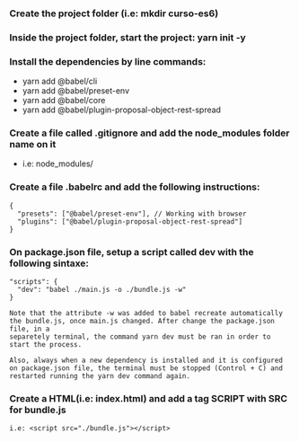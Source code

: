### Create the project folder (i.e: mkdir curso-es6)

### Inside the project folder, start the project: yarn init -y

### Install the dependencies by line commands:

- yarn add @babel/cli
- yarn add @babel/preset-env
- yarn add @babel/core
- yarn add @babel/plugin-proposal-object-rest-spread

### Create a file called .gitignore and add the node_modules folder name on it

- i.e: node_modules/

### Create a file .babelrc and add the following instructions:

    {
      "presets": ["@babel/preset-env"], // Working with browser
      "plugins": ["@babel/plugin-proposal-object-rest-spread"]
    }

### On package.json file, setup a script called dev with the following sintaxe:

    "scripts": {
      "dev": "babel ./main.js -o ./bundle.js -w"
    }

    Note that the attribute -w was added to babel recreate automatically the bundle.js, once main.js changed. After change the package.json file, in a
    separetely terminal, the command yarn dev must be ran in order to start the process.

    Also, always when a new dependency is installed and it is configured on package.json file, the terminal must be stopped (Control + C) and restarted running the yarn dev command again.

### Create a HTML(i.e: index.html) and add a tag SCRIPT with SRC for bundle.js

    i.e: <script src="./bundle.js"></script>

